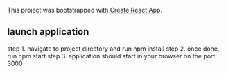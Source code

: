This project was bootstrapped with [Create React App](https://github.com/facebook/create-react-app).

## launch application

step 1. navigate to project directory and run npm install
step 2. once done, run npm start
step 3. application should start in your browser on the port 3000
